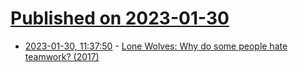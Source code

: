# [Published on 2023-01-30](index.md)

* [2023-01-30, 11:37:50](https://news.ycombinator.com/item?id=34578461) - [Lone Wolves: Why do some people hate teamwork? (2017)](https://queendomblog.wordpress.com/2017/10/13/lone-wolves-why-do-some-people-hate-teamwork/)
